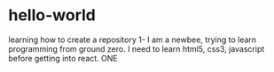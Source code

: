 # hello-world
learning how to create a repository
1- I am a newbee, trying to learn programming from ground zero.
I need to learn html5, css3, javascript before getting into react. ONE

